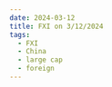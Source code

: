 ```yaml
---
date: 2024-03-12
title: FXI on 3/12/2024
tags: 
  - FXI
  - China
  - large cap
  - foreign
---
```

<div class="post">
<snapshot-grid 
    :reports="['2024/03/11/CTA/FXI', '2024/03/12/CTA/FXI', '2024/03/12/MTP/FXI']"
    chart="2024/03/12/Chart/FXI"
/>
<p>

</p>
<p>

</p>
</div>
